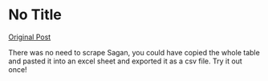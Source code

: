 # No Title

[Original Post](https://discourse.onlinedegree.iitm.ac.in/t/168449/48)

<p>There was no need to scrape Sagan, you could have copied the whole table and pasted it into an excel sheet and exported it as a csv file. Try it out once!</p>